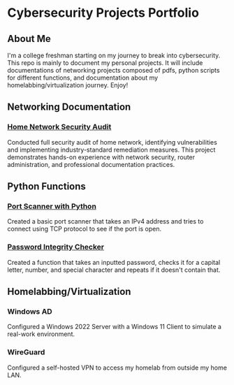 # Cybersecurity Projects Portfolio

## About Me
I'm a college freshman starting on my journey to break into cybersecurity. This repo is mainly to document my personal projects. It will include documentations of networking projects composed of pdfs, python scripts for different functions, and documentation about my homelabbing/virtualization journey. Enjoy!


## Networking Documentation
### [Home Network Security Audit](./Home-Network-Security-Audit)

Conducted full security audit of home network, identifying vulnerabilities and implementing industry-standard remediation measures. This project demonstrates hands-on experience with network security, router administration, and professional documentation practices.

## Python Functions

### [Port Scanner with Python](./python-port-scanner)

Created a basic port scanner that takes an IPv4 address and tries to connect using TCP protocol to see if the port is open.

### [Password Integrity Checker](./python-password-checker)

Created a function that takes an inputted password, checks it for a capital letter, number, and special character and repeats if it doesn't contain that.

## Homelabbing/Virtualization

### Windows AD

Configured a Windows 2022 Server with a Windows 11 Client to simulate a real-work environment.

### WireGuard

Configured a self-hosted VPN to access my homelab from outside my home LAN.
